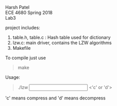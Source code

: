 Harsh Patel  
ECE 4680 Spring 2018  
Lab3  

project includes:  
1.  table.h, table.c : Hash table used for dictionary   
2.  lzw.c:	main driver, contains the LZW algorithms  
3.  Makefile 
	
To compile just use 
> make

Usage:
> ./lzw <input file> <output file> <'c' or 'd'>

'c' means compress and 'd' means decompress
